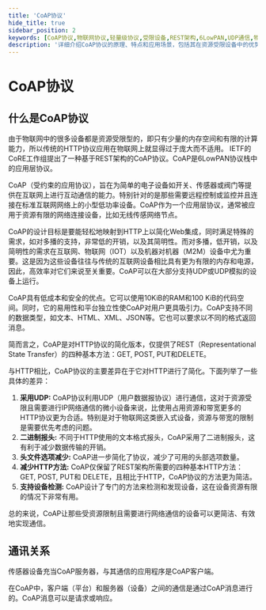 ```yaml
---
title: 'CoAP协议'
hide_title: true
sidebar_position: 2
keywords: [CoAP协议,物联网协议,轻量级协议,受限设备,REST架构,6LowPAN,UDP通信,物联网通信,低功耗设备,M2M通信]
description: '详细介绍CoAP协议的原理、特点和应用场景，包括其在资源受限设备中的优势、与HTTP的映射关系，以及在物联网中的实际应用。'
---
```


# CoAP协议

## 什么是CoAP协议

由于物联网中的很多设备都是资源受限型的，即只有少量的内存空间和有限的计算能力，所以传统的HTTP协议应用在物联网上就显得过于庞大而不适用。 IETF的CoRE工作组提出了一种基于REST架构的CoAP协议。CoAP是6LowPAN协议栈中的应用层协议。

CoAP（受约束的应用协议），旨在为简单的电子设备如开关、传感器或阀门等提供在互联网上进行互动通信的能力。特别针对的是那些需要远程控制或监控并且连接在标准互联网网络上的小型低功率设备。CoAP作为一个应用层协议，通常被应用于资源有限的网络连接设备，比如无线传感网络节点。

CoAP的设计目标是要能轻松地映射到HTTP上以简化Web集成，同时满足特殊的需求，如对多播的支持，非常低的开销，以及其简明性。而对多播，低开销，以及简明性的需求在互联网、物联网（IOT）以及机器对机器（M2M）设备中尤为重要。这是因为这些设备往往与传统的互联网设备相比具有更为有限的内存和电源，因此，高效率对它们来说至关重要。CoAP可以在大部分支持UDP或UDP模拟的设备上运行。

CoAP具有低成本和安全的优点。它可以使用10KiB的RAM和100 KiB的代码空间。同时，它的易用性和平台独立性使CoAP对用户更具吸引力。CoAP支持不同的数据类型，如文本、HTML、XML、JSON等。它也可以要求以不同的格式返回消息。

简而言之，CoAP是对HTTP协议的简化版本，仅提供了REST（Representational State Transfer）的四种基本方法：GET, POST, PUT和DELETE。

与HTTP相比，CoAP协议的主要差异在于它对HTTP进行了简化。下面列举了一些具体的差异：

1. **采用UDP:** CoAP协议利用UDP（用户数据报协议）进行通信，这对于资源受限且需要进行IP网络通信的微小设备来说，比使用占用资源和带宽更多的HTTP协议更为合适。特别是对于物联网这类嵌入式设备，资源与带宽的限制是需要优先考虑的问题。
2. **二进制报头:** 不同于HTTP使用的文本格式报头，CoAP采用了二进制报头，这有利于减少数据传输的开销。
3. **头文件选项减少:** CoAP进一步简化了协议，减少了可用的头部选项数量。
4. **减少HTTP方法:** CoAP仅保留了REST架构所需要的四种基本HTTP方法：GET, POST, PUT和 DELETE，且相比于HTTP，CoAP协议的方法更为简洁。
5. **支持设备检测:** CoAP设计了专门的方法来检测和发现设备，这在设备资源有限的情况下非常有用。

总的来说，CoAP让那些受资源限制且需要进行网络通信的设备可以更简洁、有效地实现通信。



## 通讯关系

传感器设备充当CoAP服务器，与其通信的应用程序是CoAP客户端。

在CoAP中，客户端（平台）和服务器（设备）之间的通信是通过CoAP消息进行的。CoAP消息可以是请求或响应。
